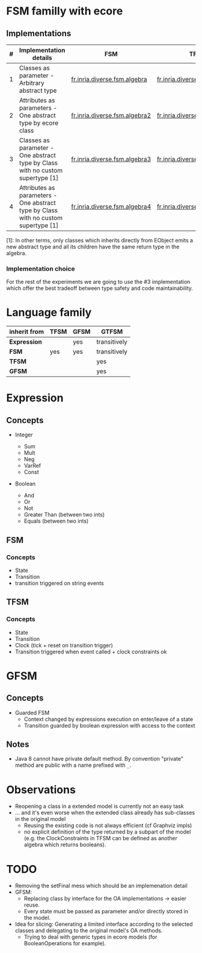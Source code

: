 # FSM familly with ecore

## Implementations

| #    | Implementation details                   | FSM                                      | TFSM                                     |
| ---- | ---------------------------------------- | ---------------------------------------- | ---------------------------------------- |
| 1    | Classes as parameter - Arbitrary abstract type | [fr.inria.diverse.fsm.algebra](fr.inria.diverse.fsm.algebra) | [fr.inria.diverse.tfsm.algebra](fr.inria.diverse.tfsm.algebra) |
| 2    | Attributes as parameters - One abstract type by ecore class | [fr.inria.diverse.fsm.algebra2](fr.inria.diverse.fsm.algebra2) | [fr.inria.diverse.tfsm.algebra2](fr.inria.diverse.tfsm.algebra2) |
| 3    | Classes as parameter - One abstract type by Class with no custom supertype [1] | [fr.inria.diverse.fsm.algebra3](fr.inria.diverse.fsm.algebra3) | [fr.inria.diverse.tfsm.algebra3](fr.inria.diverse.tfsm.algebra3) |
| 4    | Attributes as parameters - One abstract type by Class with no custom supertype [1] | [fr.inria.diverse.fsm.algebra4](fr.inria.diverse.fsm.algebra4) | [fr.inria.diverse.tfsm.algebra4](fr.inria.diverse.tfsm.algebra4) |

[1]: In other terms, only classes which inherits directly from EObject emits a new abstract type and all its children have the same return type in the algebra.

### Implementation choice

For the rest of the experiments we are going to use the #3 implementation which offer the best tradeoff between type safety and code maintainability.

# Language family

| inherit from   | TFSM | GFSM | GTFSM        |
| -------------- | ---- | ---- | ------------ |
| **Expression** |      | yes  | transitively |
| **FSM**        | yes  | yes  | transitively |
| **TFSM**       |      |      | yes          |
| **GFSM**       |      |      | yes          |

# Expression

## Concepts

* Integer

  * Sum
  * Mult
  * Neg
  * VarRef
  * Const

* Boolean

  * And
  * Or
  * Not
  * Greater Than (between two ints)
  * Equals (between two ints)



## FSM

### Concepts

- State
- Transition
- transition triggered on string events

## TFSM

### Concepts

- State
- Transition
- Clock (tick + reset on transition trigger)
- Transition triggered when event called + clock constraints ok

# GFSM

## Concepts

- Guarded FSM
  - Context changed by expressions execution on enter/leave of a state
  - Transition guarded by boolean expression with access to the context

## Notes
-  Java 8 cannot have private default method. By convention "private" method are public with a name prefixed with `_`.

# Observations
*   Reopening a class in a extended model is currently not an easy task
*   ... and it's even worse when the extended class already has sub-classes in the original model
    * Reusing the existing code is not always efficient (cf Graphviz impls)
    * no explicit definition of the type returned by a subpart of the model (e.g. the ClockConstraints in TFSM can be defined as another algebra which returns booleans).

# TODO
* Removing the setFinal mess which should be an implemenation detail
* GFSM:
    * Replacing class by interface for the OA implementations -> easier reuse.
    * Every state must be passed as parameter and/or directly stored in the model.
* Idea for slicing: Generating a limited interface according to the selected classes and delegating to the original model's OA methods.
    * Trying to deal with generic types in ecore models (for BooleanOperations for example).
